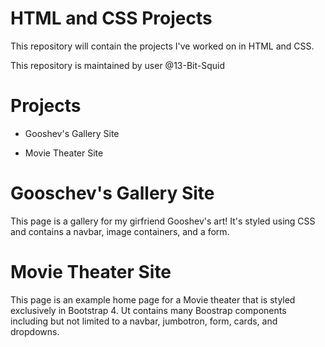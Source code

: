 # HTML and CSS Projects
 
This repository will contain the projects I've worked on in HTML and CSS.

This repository is maintained by user @13-Bit-Squid 

# Projects

* Gooshev's Gallery Site

* Movie Theater Site

# Gooschev's Gallery Site

This page is a gallery for my girfriend Gooshev's art! It's styled using CSS and contains a navbar, image containers, and a form.

# Movie Theater Site

This page is an example home page for a Movie theater that is styled exclusively in Bootstrap 4. Ut contains many Boostrap components including but not limited to a navbar, jumbotron, form, cards, and dropdowns.
